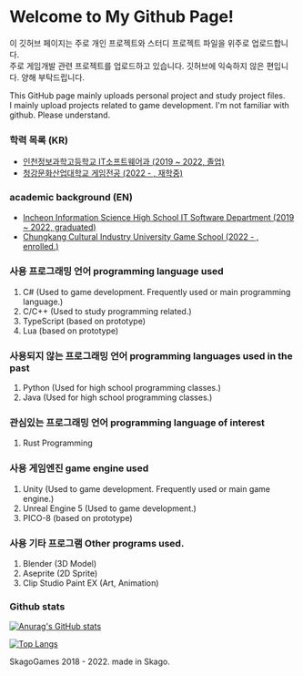 # Welcome to My Github Page! 

이 깃허브 페이지는 주로 개인 프로젝트와 스터디 프로젝트 파일을 위주로 업로드합니다. \
주로 게임개발 관련 프로젝트를 업로드하고 있습니다. 깃허브에 익숙하지 않은 편입니다. 양해 부탁드립니다.

This GitHub page mainly uploads personal project and study project files. \
I mainly upload projects related to game development. I'm not familiar with github. Please understand.

### 학력 목록 (KR)
- <a href="http://iis.icehs.kr/main.do"> 인천정보과학고등학교 IT소프트웨어과 (2019 ~ 2022, 졸업) </a>
- <a href="https://www.ck.ac.kr/"> 청강문화산업대학교 게임전공 (2022 - , 재학중) </a>

### academic background (EN)
- <a href="http://iis.icehs.kr/main.do"> Incheon Information Science High School IT Software Department (2019 ~ 2022, graduated) </a>
- <a href="https://www.ck.ac.kr/"> Chungkang Cultural Industry University Game School (2022 - , enrolled.) </a> 

### 사용 프로그래밍 언어 programming language used
1. C# (Used to game development. Frequently used or main programming language.)
2. C/C++ (Used to study programming related.)
3. TypeScript (based on prototype)
4. Lua (based on prototype)

### 사용되지 않는 프로그래밍 언어 programming languages used in the past
1. Python (Used for high school programming classes.)
2. Java (Used for high school programming classes.)

### 관심있는 프로그래밍 언어 programming language of interest
1. Rust Programming

### 사용 게임엔진 game engine used
1. Unity (Used to game development. Frequently used or main game engine.)
2. Unreal Engine 5 (Used to game development.)
3. PICO-8 (based on prototype)

### 사용 기타 프로그램 Other programs used.
1. Blender (3D Model)
2. Aseprite (2D Sprite)
3. Clip Studio Paint EX (Art, Animation)

### Github stats
[![Anurag's GitHub stats](https://github-readme-stats.vercel.app/api?username=ApexNAM)](https://github.com/ApexNAM/github-readme-stats)

[![Top Langs](https://github-readme-stats.vercel.app/api/top-langs/?username=ApexNAM)](https://github.com/anuraghazra/github-readme-stats)

SkagoGames 2018 - 2022. made in Skago.
